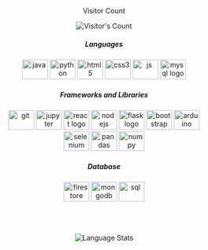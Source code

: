 <!--## Hi there 👋


**Nitish-Naik/Nitish-Naik** is a ✨ _special_ ✨ repository because its `README.md` (this file) appears on your GitHub profile.

Here are some ideas to get you started:

- 🔭 I’m currently working on ...
- 🌱 I’m currently learning ...
- 👯 I’m looking to collaborate on ...
- 🤔 I’m looking for help with ...
- 💬 Ask me about ...
- 📫 How to reach me: ...
- 😄 Pronouns: ...
- ⚡ Fun fact: ...
-->








<div align="center"  <p>Visitor Count</p>
  <img src="https://profile-counter.glitch.me/Nitish-Naik/count.svg" alt="Visitor's Count" />
</div>

 
<h5 align="center">Languages</h3>
<div align="center">
  <img src="https://cdn.jsdelivr.net/gh/devicons/devicon@latest/icons/java/java-original.svg" height="40" width="52" alt="java" />       
  <img src="https://cdn.jsdelivr.net/gh/devicons/devicon/icons/python/python-original.svg" height="40" width="52" alt="python "  />
  <img src="https://cdn.jsdelivr.net/gh/devicons/devicon/icons/html5/html5-original.svg" height="40" width="52" alt="html5 "  />
  <img src="https://cdn.jsdelivr.net/gh/devicons/devicon/icons/css3/css3-original.svg" height="40" width="52" alt="css3 "  />
  <img src="https://cdn.jsdelivr.net/gh/devicons/devicon/icons/javascript/javascript-original.svg" height="40" width="52" alt="js "  />
  <img src="https://cdn.jsdelivr.net/gh/devicons/devicon/icons/mysql/mysql-original.svg" height="40" width="52" alt="mysql logo"  />
  
  
  
</div>
<h5 align="center">Frameworks and Libraries</h3>
<div align="center">
<img src="https://cdn.jsdelivr.net/gh/devicons/devicon/icons/git/git-original.svg" height="40" width="52" alt="git "  />

<img src="https://cdn.jsdelivr.net/gh/devicons/devicon/icons/jupyter/jupyter-original.svg" height="40" width="52" alt="jupyter "  />
  <img src="https://cdn.jsdelivr.net/gh/devicons/devicon/icons/react/react-original.svg" height="40" width="52" alt="react logo"  />
  <img src="https://cdn.jsdelivr.net/gh/devicons/devicon/icons/nodejs/nodejs-original.svg" height="40" width="52" alt="nodejs logo"  />
  <img src="https://cdn.jsdelivr.net/gh/devicons/devicon/icons/flask/flask-original.svg" height="40" width="52" alt="flask logo"  />
  <img src="https://cdn.jsdelivr.net/gh/devicons/devicon/icons/bootstrap/bootstrap-original.svg" height="40" width="52" alt="bootstrap logo"  />
  <img src="https://cdn.jsdelivr.net/gh/devicons/devicon@latest/icons/arduino/arduino-original.svg" height="40" width="52" alt="arduino "/>  
  <br>
   <img src="https://cdn.jsdelivr.net/gh/devicons/devicon@latest/icons/selenium/selenium-original.svg" height="40" width="52" alt="selenium "/>
          
  

<img src="https://cdn.jsdelivr.net/gh/devicons/devicon/icons/pandas/pandas-original.svg" height="40" width="52" alt="pandas "  />
  <img src="https://cdn.jsdelivr.net/gh/devicons/devicon/icons/numpy/numpy-original.svg" height="40" width="52" alt="numpy "  />

</div>
<h5 align="center">Database</h3>
<div align="center">
  <img src="https://cdn.jsdelivr.net/gh/devicons/devicon/icons/firebase/firebase-original.svg" height="40" width="52" alt="firestore "  />
  <img src="https://cdn.jsdelivr.net/gh/devicons/devicon@latest/icons/mongodb/mongodb-original.svg" height="40" width="52" alt="mongodb "/>        
  <img src="https://cdn.jsdelivr.net/gh/devicons/devicon/icons/mysql/mysql-original.svg" height="40" width="52" alt="sql "  />
</div>


<br><br>
<p align='center'><img src="https://github-readme-stats-git-masterrstaa-rickstaa.vercel.app/api/top-langs/?username=Nitish-Naik&amp;layout=donut&amp;langs_count=10&theme=transparent" alt="Language Stats"></p>
